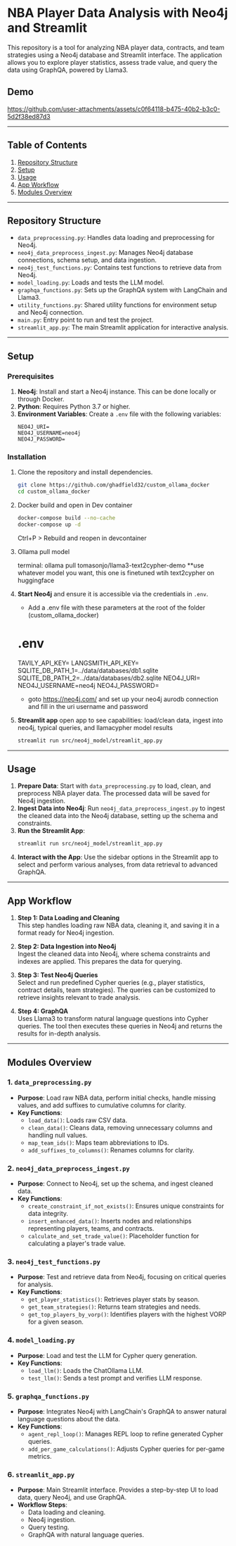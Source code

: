 # NBA Player Data Analysis with Neo4j and Streamlit

This repository is a tool for analyzing NBA player data, contracts, and team strategies using a Neo4j database and Streamlit interface. The application allows you to explore player statistics, assess trade value, and query the data using GraphQA, powered by Llama3.

## Demo
https://github.com/user-attachments/assets/c0f64118-b475-40b2-b3c0-5d2f38ed87d3


---

## Table of Contents
1. [Repository Structure](#repository-structure)
2. [Setup](#setup)
3. [Usage](#usage)
4. [App Workflow](#app-workflow)
5. [Modules Overview](#modules-overview)

---

## Repository Structure

- `data_preprocessing.py`: Handles data loading and preprocessing for Neo4j.
- `neo4j_data_preprocess_ingest.py`: Manages Neo4j database connections, schema setup, and data ingestion.
- `neo4j_test_functions.py`: Contains test functions to retrieve data from Neo4j.
- `model_loading.py`: Loads and tests the LLM model.
- `graphqa_functions.py`: Sets up the GraphQA system with LangChain and Llama3.
- `utility_functions.py`: Shared utility functions for environment setup and Neo4j connection.
- `main.py`: Entry point to run and test the project.
- `streamlit_app.py`: The main Streamlit application for interactive analysis.

---

## Setup

### Prerequisites

1. **Neo4j**: Install and start a Neo4j instance. This can be done locally or through Docker.
2. **Python**: Requires Python 3.7 or higher.
3. **Environment Variables**: Create a `.env` file with the following variables:
   ```env
   NEO4J_URI=
   NEO4J_USERNAME=neo4j
   NEO4J_PASSWORD=

   ```

### Installation

1. Clone the repository and install dependencies.
   ```bash
   git clone https://github.com/ghadfield32/custom_ollama_docker
   cd custom_ollama_docker

   ```

2. Docker build and open in Dev container
   
   ```bash
   docker-compose build --no-cache
   docker-compose up -d
   ```

   Ctrl+P > Rebuild and reopen in devcontainer

3. Ollama pull model

    terminal: ollama pull tomasonjo/llama3-text2cypher-demo 
    **use whatever model you want, this one is finetuned wtih text2cypher on huggingface

4. **Start Neo4j** and ensure it is accessible via the credentials in `.env`.
    - Add a .env file with these parameters at the root of the folder (custom_ollama_docker)
    # .env
    TAVILY_API_KEY=
    LANGSMITH_API_KEY=
    SQLITE_DB_PATH_1=../data/databases/db1.sqlite
    SQLITE_DB_PATH_2=../data/databases/db2.sqlite
    NEO4J_URI=
    NEO4J_USERNAME=neo4j
    NEO4J_PASSWORD=

    - goto https://neo4j.com/ and set up your neo4j aurodb connection and fill in the uri username and password

5. **Streamlit app** open app to see capabilities: load/clean data, ingest into neo4j, typical queries, and llamacypher model results
    ```bash
    streamlit run src/neo4j_model/streamlit_app.py
    ```
---



## Usage

1. **Prepare Data**: Start with `data_preprocessing.py` to load, clean, and preprocess NBA player data. The processed data will be saved for Neo4j ingestion.
2. **Ingest Data into Neo4j**: Run `neo4j_data_preprocess_ingest.py` to ingest the cleaned data into the Neo4j database, setting up the schema and constraints.
3. **Run the Streamlit App**:
   ```bash
   streamlit run src/neo4j_model/streamlit_app.py
   ```
4. **Interact with the App**: Use the sidebar options in the Streamlit app to select and perform various analyses, from data retrieval to advanced GraphQA.

---

## App Workflow

1. **Step 1: Data Loading and Cleaning**  
   This step handles loading raw NBA data, cleaning it, and saving it in a format ready for Neo4j ingestion.

2. **Step 2: Data Ingestion into Neo4j**  
   Ingest the cleaned data into Neo4j, where schema constraints and indexes are applied. This prepares the data for querying.

3. **Step 3: Test Neo4j Queries**  
   Select and run predefined Cypher queries (e.g., player statistics, contract details, team strategies). The queries can be customized to retrieve insights relevant to trade analysis.

4. **Step 4: GraphQA**  
   Uses Llama3 to transform natural language questions into Cypher queries. The tool then executes these queries in Neo4j and returns the results for in-depth analysis.

---

## Modules Overview

### 1. `data_preprocessing.py`
   - **Purpose**: Load raw NBA data, perform initial checks, handle missing values, and add suffixes to cumulative columns for clarity.  
   - **Key Functions**:
     - `load_data()`: Loads raw CSV data.
     - `clean_data()`: Cleans data, removing unnecessary columns and handling null values.
     - `map_team_ids()`: Maps team abbreviations to IDs.
     - `add_suffixes_to_columns()`: Renames columns for clarity.

### 2. `neo4j_data_preprocess_ingest.py`
   - **Purpose**: Connect to Neo4j, set up the schema, and ingest cleaned data.
   - **Key Functions**:
     - `create_constraint_if_not_exists()`: Ensures unique constraints for data integrity.
     - `insert_enhanced_data()`: Inserts nodes and relationships representing players, teams, and contracts.
     - `calculate_and_set_trade_value()`: Placeholder function for calculating a player's trade value.

### 3. `neo4j_test_functions.py`
   - **Purpose**: Test and retrieve data from Neo4j, focusing on critical queries for analysis.
   - **Key Functions**:
     - `get_player_statistics()`: Retrieves player stats by season.
     - `get_team_strategies()`: Returns team strategies and needs.
     - `get_top_players_by_vorp()`: Identifies players with the highest VORP for a given season.

### 4. `model_loading.py`
   - **Purpose**: Load and test the LLM for Cypher query generation.
   - **Key Functions**:
     - `load_llm()`: Loads the ChatOllama LLM.
     - `test_llm()`: Sends a test prompt and verifies LLM response.

### 5. `graphqa_functions.py`
   - **Purpose**: Integrates Neo4j with LangChain's GraphQA to answer natural language questions about the data.
   - **Key Functions**:
     - `agent_repl_loop()`: Manages REPL loop to refine generated Cypher queries.
     - `add_per_game_calculations()`: Adjusts Cypher queries for per-game metrics.

### 6. `streamlit_app.py`
   - **Purpose**: Main Streamlit interface. Provides a step-by-step UI to load data, query Neo4j, and use GraphQA.
   - **Workflow Steps**:
     - Data loading and cleaning.
     - Neo4j ingestion.
     - Query testing.
     - GraphQA with natural language queries.

